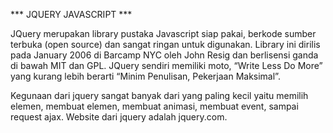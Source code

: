 *** JQUERY JAVASCRIPT ***

JQuery merupakan library pustaka Javascript siap pakai, berkode sumber terbuka (open source) dan sangat ringan untuk digunakan. Library ini dirilis pada January 2006 di Barcamp NYC oleh John Resig dan berlisensi ganda di bawah MIT dan GPL. JQuery sendiri memiliki moto, “Write Less Do More” yang kurang lebih berarti “Minim Penulisan, Pekerjaan Maksimal”.

Kegunaan dari jquery sangat banyak dari yang paling kecil yaitu memilih elemen, membuat elemen, membuat animasi, membuat event, sampai request ajax. Website dari jquery adalah jquery.com.